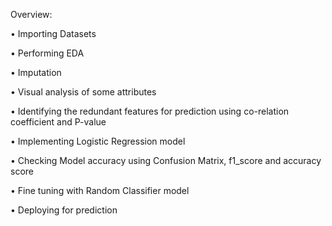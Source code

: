 Overview:

• Importing Datasets

• Performing EDA

• Imputation

• Visual analysis of some attributes

• Identifying the redundant features for prediction using co-relation coefficient and P-value

• Implementing Logistic Regression model

• Checking Model accuracy using Confusion Matrix, f1_score and accuracy score

• Fine tuning with Random Classifier model

• Deploying for prediction
